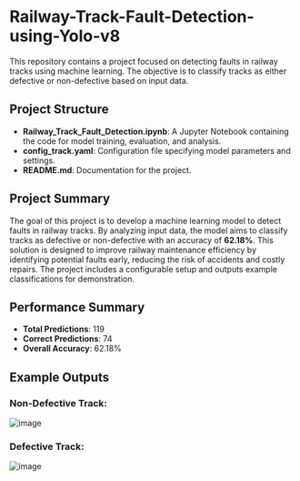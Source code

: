 # Railway-Track-Fault-Detection-using-Yolo-v8
This repository contains a project focused on detecting faults in railway tracks using machine learning. The objective is to classify tracks as either defective or non-defective based on input data.

## Project Structure
- **Railway_Track_Fault_Detection.ipynb**: A Jupyter Notebook containing the code for model training, evaluation, and analysis.
- **config_track.yaml**: Configuration file specifying model parameters and settings.
- **README.md**: Documentation for the project.

## Project Summary
The goal of this project is to develop a machine learning model to detect faults in railway tracks. By analyzing input data, the model aims to classify tracks as defective or non-defective with an accuracy of **62.18%**. 
This solution is designed to improve railway maintenance efficiency by identifying potential faults early, reducing the risk of accidents and costly repairs. The project includes a configurable setup and outputs example classifications for demonstration.

## Performance Summary
- **Total Predictions**: 119  
- **Correct Predictions**: 74  
- **Overall Accuracy**: 62.18%  

## Example Outputs
### Non-Defective Track:
![image](https://github.com/user-attachments/assets/a34fb40c-e1f9-4032-bd0c-2e4d62c70e23)

### Defective Track:
![image](https://github.com/user-attachments/assets/efe1d8ea-b93b-4542-b9b8-81ecdc85f402)
